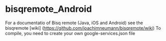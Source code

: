 # bisqremote_Android

For a documentatio of Bisq remote (Java, iOS and Android) see the bisqremote [wiki] (https://github.com/joachimneumann/bisqremote/wiki)
To compile, you need to create your own google-services.json file
